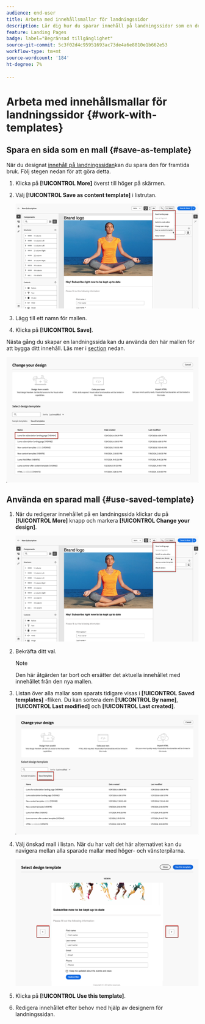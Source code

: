 ```yaml
---
audience: end-user
title: Arbeta med innehållsmallar för landningssidor
description: Lär dig hur du sparar innehåll på landningssidor som en designmall och återanvänder det i Campaign Web
feature: Landing Pages
badge: label="Begränsad tillgänglighet"
source-git-commit: 5c3f02d4c95951693ac73de4a6e8810e1b662e53
workflow-type: tm+mt
source-wordcount: '184'
ht-degree: 7%

---
```


# Arbeta med innehållsmallar för landningssidor {#work-with-templates}

## Spara en sida som en mall {#save-as-template}

När du designat [innehåll på landningssidan](lp-content.md)kan du spara den för framtida bruk. Följ stegen nedan för att göra detta.

1. Klicka på **[!UICONTROL More]** överst till höger på skärmen.

1. Välj **[!UICONTROL Save as content template]** i listrutan.

   ![](assets/lp-save-as-template.png)

1. Lägg till ett namn för mallen.

1. Klicka på **[!UICONTROL Save]**.

Nästa gång du skapar en landningssida kan du använda den här mallen för att bygga ditt innehåll. Läs mer i [section](#use-saved-template) nedan.

![](assets/lp-saved-template.png)

## Använda en sparad mall {#use-saved-template}

<!--Not for GA?-->

1. När du redigerar innehållet på en landningssida klickar du på **[!UICONTROL More]** knapp och markera **[!UICONTROL Change your design]**.

   ![](assets/lp-change-your-design.png)

1. Bekräfta ditt val.

   >[!NOTE]
   >
   >Den här åtgärden tar bort och ersätter det aktuella innehållet med innehållet från den nya mallen.

1. Listan över alla mallar som sparats tidigare visas i **[!UICONTROL Saved templates]** -fliken. Du kan sortera dem **[!UICONTROL By name]**, **[!UICONTROL Last modified]** och **[!UICONTROL Last created]**.

   ![](assets/lp-saved-templates.png)

1. Välj önskad mall i listan. När du har valt det här alternativet kan du navigera mellan alla sparade mallar med höger- och vänsterpilarna.

   ![](assets/lp-select-saved-template.png)

1. Klicka på **[!UICONTROL Use this template]**.

1. Redigera innehållet efter behov med hjälp av designern för landningssidan.

<!--Primary page templates and subpage templates are managed separately, meaning that you cannot use a primary page template to create a subpage, and vice versa. TBC in Web user interface-->
